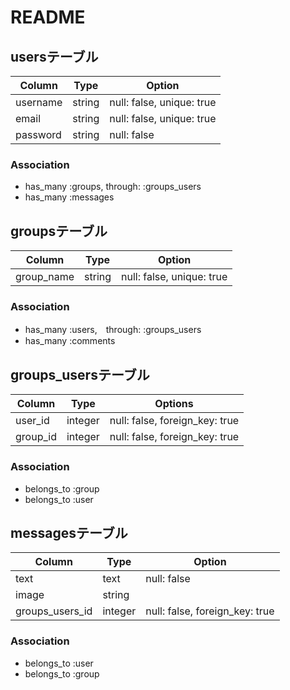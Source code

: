 # README

## usersテーブル

|Column|Type|Option|
|------|----|------|
|username|string|null: false, unique: true|
|email|string|null: false, unique: true|
|password|string|null: false|

### Association
- has_many :groups, through: :groups_users
- has_many :messages

## groupsテーブル

|Column|Type|Option|
|------|----|------|
|group_name|string|null: false, unique: true|

### Association
- has_many :users,　through: :groups_users
- has_many :comments

## groups_usersテーブル

|Column|Type|Options|
|------|----|-------|
|user_id|integer|null: false, foreign_key: true|
|group_id|integer|null: false, foreign_key: true|

### Association
- belongs_to :group
- belongs_to :user

## messagesテーブル

|Column|Type|Option|
|------|----|------|
|text|text|null: false|
|image|string||
|groups_users_id|integer|null: false, foreign_key: true|

### Association
- belongs_to :user
- belongs_to :group